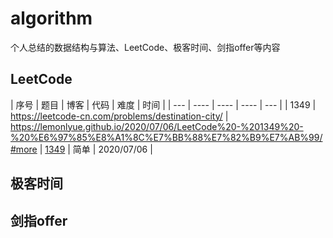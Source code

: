 # algorithm
个人总结的数据结构与算法、LeetCode、极客时间、剑指offer等内容

## LeetCode
| 序号 | 题目 | 博客 | 代码 | 难度 | 时间 |
| --- | ---- | ---- | ---- | --- |
| 1349 | https://leetcode-cn.com/problems/destination-city/ | https://lemonlyue.github.io/2020/07/06/LeetCode%20-%201349%20-%20%E6%97%85%E8%A1%8C%E7%BB%88%E7%82%B9%E7%AB%99/#more | [1349][1349] | 简单  | 2020/07/06 |

## 极客时间

## 剑指offer

[1349]: https://github.com/lemonlyue/algorithm/blob/master/source/LeetCode_1349.php